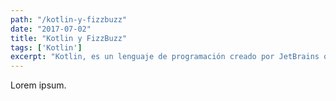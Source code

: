 ```yaml
---
path: "/kotlin-y-fizzbuzz"
date: "2017-07-02"
title: "Kotlin y FizzBuzz"
tags: ['Kotlin']
excerpt: "Kotlin, es un lenguaje de programación creado por JetBrains que corre en la JVM (Java Virtual Machine) que se ha puesto de moda, Google le ha dado soporte oficial para Android y el framework web por excelencia de Java Spring también le da soporte"
---
```


Lorem ipsum.